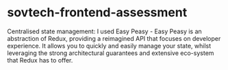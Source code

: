 # sovtech-frontend-assessment

Centralised state management:
I used Easy Peasy - Easy Peasy is an abstraction of Redux, providing a reimagined API that focuses on developer experience. It allows you to quickly and easily manage your state, whilst leveraging the strong architectural guarantees and extensive eco-system that Redux has to offer.
